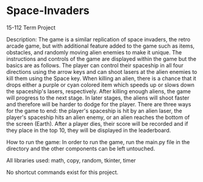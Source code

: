 # Space-Invaders
15-112 Term Project

Description:
The game is a similar replication of space invaders, the retro arcade game, but with additional feature added to the game such as items, obstacles, and randomly moving alien enemies to make it unique. The instructions and controls of the game are displayed within the game but the basics are as follows. The player can control their spaceship in all four directions using the arrow keys and can shoot lasers at the alien enemies to kill them using the Space key. When killing an alien, there is a chance that it drops either a purple or cyan colored item which speeds up or slows down the spaceship's lasers, respectively. After killing enough aliens, the game will progress to the next stage. In later stages, the aliens will shoot faster and therefore will be harder to dodge for the player. There are three ways for the game to end: the player's spaceship is hit by an alien laser, the player's spaceship hits an alien enemy, or an alien reaches the bottom of the screen (Earth). After a player dies, their score will be recorded and if they place in the top 10, they will be displayed in the leaderboard. 

How to run the game:
In order to run the game, run the main.py file in the directory and the other components can be left untouched. 

All libraries used: math, copy, random, tkinter, timer

No shortcut commands exist for this project. 
